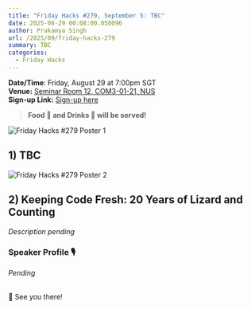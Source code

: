 ```yaml
---
title: "Friday Hacks #279, September 5: TBC"
date: 2025-08-29 00:08:00.050096
author: Prakamya Singh
url: /2025/09/friday-hacks-279
summary: TBC
categories:
  - Friday Hacks
---
```


**Date/Time**: Friday, August 29 at 7:00pm SGT<br />
**Venue:** <a href="https://nusmods.com/venues/COM3-01-21">Seminar Room 12, COM3-01-21, NUS</a><br />
**Sign-up Link:** [Sign-up here](https://hckr.cc/fh-278-signup-non-nus)<br />

> **Food 🍕 and Drinks 🧋 will be served!**

<img src="/img/2025/fh/279-1.jpeg" alt="Friday Hacks #279 Poster 1" /><br />

## 1) TBC

<img src="/img/2025/fh/279-2.jpeg" alt="Friday Hacks #279 Poster 2" /><br />

## 2) Keeping Code Fresh: 20 Years of Lizard and Counting

_Description pending_

### Speaker Profile 🎙️️

_Pending_
<br /><br />

👋 See you there!
